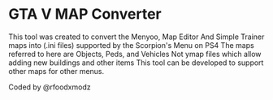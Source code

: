 # GTA V MAP Converter
This tool was created to convert the Menyoo, Map Editor
And Simple Trainer maps into (.ini files) supported by the Scorpion's Menu on PS4
The maps referred to here are Objects, Peds, and Vehicles
Not ymap files which allow adding new buildings and other items
This tool can be developed to support other maps for other menus.

Coded by @rfoodxmodz
